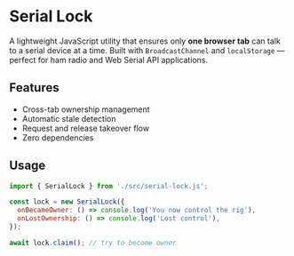 # Serial Lock

A lightweight JavaScript utility that ensures only **one browser tab** can talk to a serial device at a time. Built with `BroadcastChannel` and `localStorage` — perfect for ham radio and Web Serial API applications.

## Features
- Cross-tab ownership management
- Automatic stale detection
- Request and release takeover flow
- Zero dependencies

## Usage
```js
import { SerialLock } from './src/serial-lock.js';

const lock = new SerialLock({
  onBecameOwner: () => console.log('You now control the rig'),
  onLostOwnership: () => console.log('Lost control'),
});

await lock.claim(); // try to become owner
